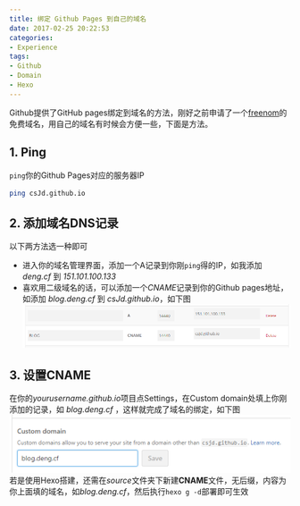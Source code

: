 ```yaml
---
title: 绑定 Github Pages 到自己的域名
date: 2017-02-25 20:22:53
categories: 
- Experience
tags:
- Github
- Domain
- Hexo
---
```

Github提供了GitHub pages绑定到域名的方法，刚好之前申请了一个[freenom](http://www.freenom.com/zh/index.html?lang=zh)的免费域名，用自己的域名有时候会方便一些，下面是方法。

## 1. Ping
`ping`你的Github Pages对应的服务器IP
``` bash
ping csJd.github.io
```

<!-- more -->

## 2. 添加域名DNS记录
以下两方法选一种即可
* 进入你的域名管理界面，添加一个A记录到你刚`ping`得的IP，如我添加 *deng.cf* 到 *151.101.100.133*
* 喜欢用二级域名的话，可以添加一个*CNAME*记录到你的Github pages地址，如添加 *blog.deng.cf* 到 *csJd.github.io*，如下图
![](https://github.com/csJd/csJd.github.io/raw/res/Bind-github-pages-with-your-domain2.png)

## 3. 设置CNAME
在你的*yourusername.github.io*项目点Settings，在Custom domain处填上你刚添加的记录，如 *blog.deng.cf* ，这样就完成了域名的绑定，如下图
![](https://github.com/csJd/csJd.github.io/raw/res/Bind-github-pages-with-your-domain.png)
若是使用Hexo搭建，还需在*source*文件夹下新建**CNAME**文件，无后缀，内容为你上面填的域名，如*blog.deng.cf*，然后执行`hexo g -d`部署即可生效
